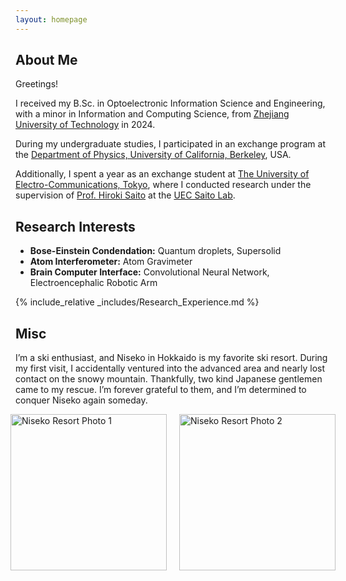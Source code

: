 ```yaml
---
layout: homepage
---
```


## About Me

Greetings!

I received my B.Sc. in Optoelectronic Information Science and Engineering, with a minor in Information and Computing Science, from [Zhejiang University of Technology](https://www.zjut.edu.cn/) in 2024.

During my undergraduate studies, I participated in an exchange program at the [Department of Physics, University of California, Berkeley](https://physics.berkeley.edu/), USA.

Additionally, I spent a year as an exchange student at [The University of Electro-Communications, Tokyo](https://www.uec.ac.jp/eng/), where I conducted research under the supervision of [Prof. Hiroki Saito](http://hs.pc.uec.ac.jp/saito/index-e.html) at the [UEC Saito Lab](http://hs.pc.uec.ac.jp/index.html).

## Research Interests

- **Bose-Einstein Condendation:** Quantum droplets, Supersolid
- **Atom Interferometer:** Atom Gravimeter
- **Brain Computer Interface:** Convolutional Neural Network, Electroencephalic Robotic Arm

{% include_relative _includes/Research_Experience.md %}

## Misc
I’m a ski enthusiast, and Niseko in Hokkaido is my favorite ski resort. During my first visit, I accidentally ventured into the advanced area and nearly lost contact on the snowy mountain. Thankfully, two kind Japanese gentlemen came to my rescue. I’m forever grateful to them, and I’m determined to conquer Niseko again someday.

<div style="display: flex; justify-content: center; gap: 20px; margin-bottom: 20px;">
  <img src="{{ site.baseurl }}/assets/img/Niseko.png" alt="Niseko Resort Photo 1" style="width: 250px; height: auto; display: block;">
  <img src="{{ site.baseurl }}/assets/img/SKI.png" alt="Niseko Resort Photo 2" style="width: 250px; height: auto; display: block;">
</div>








